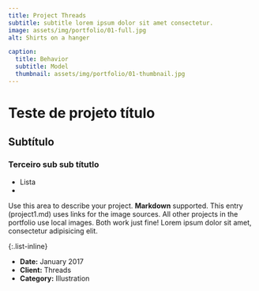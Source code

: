 ```yaml
---
title: Project Threads
subtitle: subtitle lorem ipsum dolor sit amet consectetur.
image: assets/img/portfolio/01-full.jpg
alt: Shirts on a hanger

caption:
  title: Behavior
  subtitle: Model
  thumbnail: assets/img/portfolio/01-thumbnail.jpg
---
```


# Teste de projeto título
## Subtítulo
### Terceiro sub sub títutlo

- Lista 
- 
Use this area to describe your project. **Markdown** supported. This entry (project1.md) uses links for the image sources. All other projects in the portfolio use local images. Both work just fine! Lorem ipsum dolor sit amet, consectetur adipisicing elit. 

{:.list-inline}
- **Date:** January 2017
- **Client:** Threads
- **Category:** Illustration

